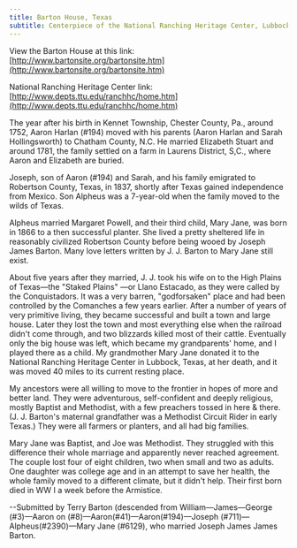 ```yaml
---
title: Barton House, Texas
subtitle: Centerpiece of the National Ranching Heritage Center, Lubbock, Texas
---
```


View the Barton House at this link:
[http://www.bartonsite.org/bartonsite.htm](http://www.bartonsite.org/bartonsite.htm)

National Ranching Heritage Center link:
[http://www.depts.ttu.edu/ranchhc/home.htm](http://www.depts.ttu.edu/ranchhc/home.htm)

The year after his birth in Kennet Township, Chester County, Pa., around 1752, Aaron Harlan (#194) moved with his parents (Aaron Harlan and Sarah Hollingsworth) to Chatham County, N.C. He married Elizabeth Stuart and around 1781, the family settled on a farm in Laurens District, S,C., where Aaron and Elizabeth are buried.

Joseph, son of Aaron (#194) and Sarah, and his family emigrated to Robertson County, Texas, in 1837, shortly after Texas gained independence from Mexico. Son Alpheus was a 7-year-old when the family moved to the wilds of Texas.

Alpheus married Margaret Powell, and their third child, Mary Jane, was born in 1866 to a then successful planter. She lived a pretty sheltered life in reasonably civilized Robertson County before being wooed by Joseph James Barton. Many love letters written by J. J. Barton to Mary Jane still exist.

About five years after they married, J. J. took his wife on to the High Plains of Texas—the "Staked Plains" —or Llano Estacado, as they were called by the Conquistadors. It was a very barren, "godforsaken" place and had been controlled by the Comanches a few years earlier. After a number of years of very primitive living, they became successful and built a town and large house. Later they lost the town and most everything else when the railroad didn't come through, and two blizzards killed most of their cattle. Eventually only the big house was left, which became my grandparents' home, and I played there as a child. My grandmother Mary Jane donated it to the National Ranching Heritage Center in Lubbock, Texas, at her death, and it was moved 40 miles to its current resting place.

My ancestors were all willing to move to the frontier in hopes of more and better land. They were adventurous, self-confident and deeply religious, mostly Baptist and Methodist, with a few preachers tossed in here & there. (J. J. Barton's maternal grandfather was a Methodist Circuit Rider in early Texas.) They were all farmers or planters, and all had big families.

Mary Jane was Baptist, and Joe was Methodist. They struggled with this difference their whole marriage and apparently never reached agreement. The couple lost four of eight children, two when small and two as adults. One daughter was college age and in an attempt to save her health, the whole family moved to a different climate, but it didn't help. Their first born died in WW I a week before the Armistice.

--Submitted by Terry Barton
(descended from William—James—George (#3)—Aaron on
(#8)—Aaron(#41)—Aaron(#194)—Joseph (#711)—Alpheus(#2390)—Mary Jane (#6129), who married Joseph James James Barton.